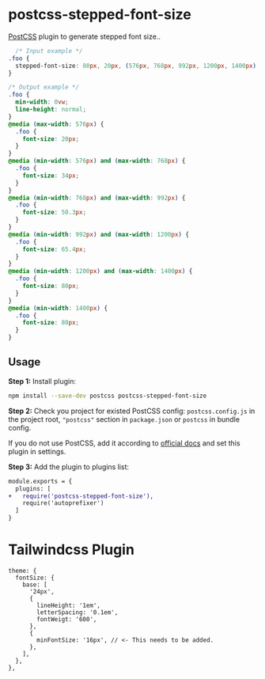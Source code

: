 # postcss-stepped-font-size

[PostCSS] plugin to generate stepped font size..

[PostCSS]: https://github.com/postcss/postcss

```css
  /* Input example */
.foo {
  stepped-font-size: 80px, 20px, (576px, 768px, 992px, 1200px, 1400px);
}
```

```css
/* Output example */
.foo {
  min-width: 0vw;
  line-height: normal;
}
@media (max-width: 576px) {
  .foo {
    font-size: 20px;
  }
}
@media (min-width: 576px) and (max-width: 768px) {
  .foo {
    font-size: 34px;
  }
}
@media (min-width: 768px) and (max-width: 992px) {
  .foo {
    font-size: 50.3px;
  }
}
@media (min-width: 992px) and (max-width: 1200px) {
  .foo {
    font-size: 65.4px;
  }
}
@media (min-width: 1200px) and (max-width: 1400px) {
  .foo {
    font-size: 80px;
  }
}
@media (min-width: 1400px) {
  .foo {
    font-size: 80px;
  }
}
```

## Usage

**Step 1:** Install plugin:

```sh
npm install --save-dev postcss postcss-stepped-font-size
```

**Step 2:** Check you project for existed PostCSS config: `postcss.config.js`
in the project root, `"postcss"` section in `package.json`
or `postcss` in bundle config.

If you do not use PostCSS, add it according to [official docs]
and set this plugin in settings.

**Step 3:** Add the plugin to plugins list:

```diff
module.exports = {
  plugins: [
+   require('postcss-stepped-font-size'),
    require('autoprefixer')
  ]
}
```

[official docs]: https://github.com/postcss/postcss#usage

# Tailwindcss Plugin
```
theme: {
  fontSize: {
    base: [
      '24px',
      {
        lineHeight: '1em',
        letterSpacing: '0.1em',
        fontWeigt: '600',
      },
      {
        minFontSize: '16px', // <- This needs to be added.
      },
    ],
  },
},
```
